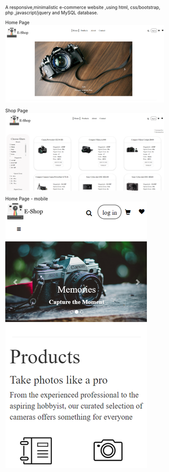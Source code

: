 A responsive,minimalistic e-commerce website ,using html, css/bootstrap, php ,javascript/jquery and MySQL database.

Home Page
![home page](https://github.com/NefeliTav/e-shop/blob/main/images/first.png?raw=true)

Shop Page
![home page mobile](https://github.com/NefeliTav/e-shop/blob/main/images/third.png?raw=true)

Home Page - mobile
![shop page](https://github.com/NefeliTav/e-shop/blob/main/images/second.png?raw=true)
